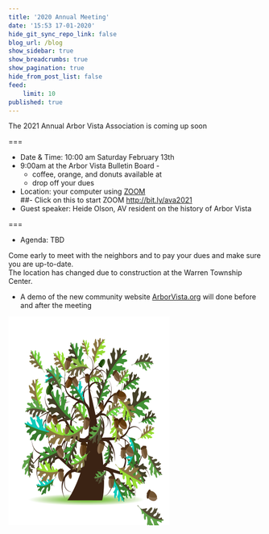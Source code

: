 ```yaml
---
title: '2020 Annual Meeting'
date: '15:53 17-01-2020'
hide_git_sync_repo_link: false
blog_url: /blog
show_sidebar: true
show_breadcrumbs: true
show_pagination: true
hide_from_post_list: false
feed:
    limit: 10
published: true
---
```


<div class="bg-success">The 2021 Annual Arbor Vista Association is coming up soon</div>

===
- Date & Time: 10:00 am  Saturday February 13th 
- 9:00am at the Arbor Vista Bulletin Board - 
  -  coffee, orange, and donuts available at 
  - drop off your dues
- Location:  your computer using [ZOOM](http://bit.ly/ava2021)  
##- Click on this to start ZOOM  http://bit.ly/ava2021
- Guest speaker: Heide Olson, AV resident on the history of Arbor Vista

===

- Agenda: TBD

Come early to meet with the neighbors and to pay your dues and make sure you are up-to-date.   
The location has changed due to construction at the Warren Township Center.

- A demo of the new community website [ArborVista.org](https://arborvista.org) will done before and after the meeting


![image](Oak_Tree.png)
